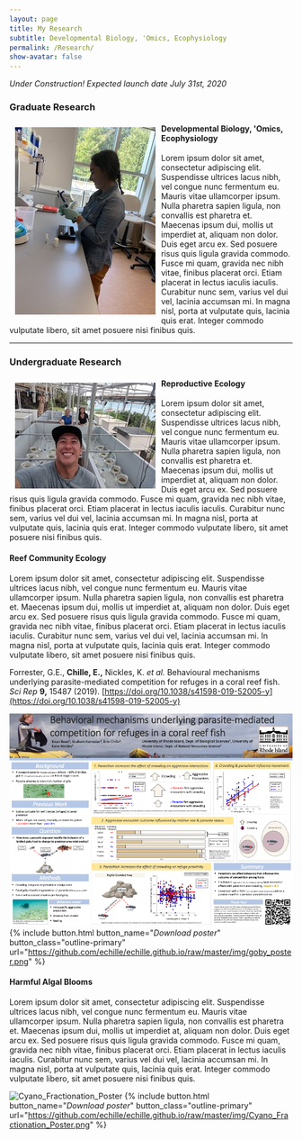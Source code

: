 ```yaml
---
layout: page  
title: My Research 
subtitle: Developmental Biology, 'Omics, Ecophysiology
permalink: /Research/  
show-avatar: false   
---
```


*Under Construction! Expected launch date July 31st, 2020*

### Graduate Research

<img style="padding: 10px; float: left;" src="/img/EBDRkBVXoAE29bM.jpeg">

#### Developmental Biology, 'Omics, Ecophysiology

Lorem ipsum dolor sit amet, consectetur adipiscing elit. Suspendisse ultrices lacus nibh, vel congue nunc fermentum eu. Mauris vitae ullamcorper ipsum. Nulla pharetra sapien ligula, non convallis est pharetra et. Maecenas ipsum dui, mollis ut imperdiet at, aliquam non dolor. Duis eget arcu ex. Sed posuere risus quis ligula gravida commodo. Fusce mi quam, gravida nec nibh vitae, finibus placerat orci. Etiam placerat in lectus iaculis iaculis. Curabitur nunc sem, varius vel dui vel, lacinia accumsan mi. In magna nisl, porta at vulputate quis, lacinia quis erat. Integer commodo vulputate libero, sit amet posuere nisi finibus quis.

---

### Undergraduate Research

<img style="padding: 10px; float: left;" src="/img/D9oK6phXUAEs_cp.jpeg">

#### Reproductive Ecology

Lorem ipsum dolor sit amet, consectetur adipiscing elit. Suspendisse ultrices lacus nibh, vel congue nunc fermentum eu. Mauris vitae ullamcorper ipsum. Nulla pharetra sapien ligula, non convallis est pharetra et. Maecenas ipsum dui, mollis ut imperdiet at, aliquam non dolor. Duis eget arcu ex. Sed posuere risus quis ligula gravida commodo. Fusce mi quam, gravida nec nibh vitae, finibus placerat orci. Etiam placerat in lectus iaculis iaculis. Curabitur nunc sem, varius vel dui vel, lacinia accumsan mi. In magna nisl, porta at vulputate quis, lacinia quis erat. Integer commodo vulputate libero, sit amet posuere nisi finibus quis.

#### Reef Community Ecology

Lorem ipsum dolor sit amet, consectetur adipiscing elit. Suspendisse ultrices lacus nibh, vel congue nunc fermentum eu. Mauris vitae ullamcorper ipsum. Nulla pharetra sapien ligula, non convallis est pharetra et. Maecenas ipsum dui, mollis ut imperdiet at, aliquam non dolor. Duis eget arcu ex. Sed posuere risus quis ligula gravida commodo. Fusce mi quam, gravida nec nibh vitae, finibus placerat orci. Etiam placerat in lectus iaculis iaculis. Curabitur nunc sem, varius vel dui vel, lacinia accumsan mi. In magna nisl, porta at vulputate quis, lacinia quis erat. Integer commodo vulputate libero, sit amet posuere nisi finibus quis.

Forrester, G.E., **Chille, E.,** Nickles, K. *et al.* Behavioural mechanisms underlying parasite-mediated competition for refuges in a coral reef fish. *Sci Rep* **9,** 15487 (2019). [https://doi.org/10.1038/s41598-019-52005-y](https://doi.org/10.1038/s41598-019-52005-y)

![Goby_Poster](/img/goby_poster.png)  
{% include button.html button_name="*Download poster*" button_class="outline-primary" url="https://github.com/echille/echille.github.io/raw/master/img/goby_poster.png" %}

#### Harmful Algal Blooms

Lorem ipsum dolor sit amet, consectetur adipiscing elit. Suspendisse ultrices lacus nibh, vel congue nunc fermentum eu. Mauris vitae ullamcorper ipsum. Nulla pharetra sapien ligula, non convallis est pharetra et. Maecenas ipsum dui, mollis ut imperdiet at, aliquam non dolor. Duis eget arcu ex. Sed posuere risus quis ligula gravida commodo. Fusce mi quam, gravida nec nibh vitae, finibus placerat orci. Etiam placerat in lectus iaculis iaculis. Curabitur nunc sem, varius vel dui vel, lacinia accumsan mi. In magna nisl, porta at vulputate quis, lacinia quis erat. Integer commodo vulputate libero, sit amet posuere nisi finibus quis.

![Cyano_Fractionation_Poster](/img/Cyano_Fractionation_Poster.png)
{% include button.html button_name="*Download poster*" button_class="outline-primary" url="https://github.com/echille/echille.github.io/raw/master/img/Cyano_Fractionation_Poster.png" %}
